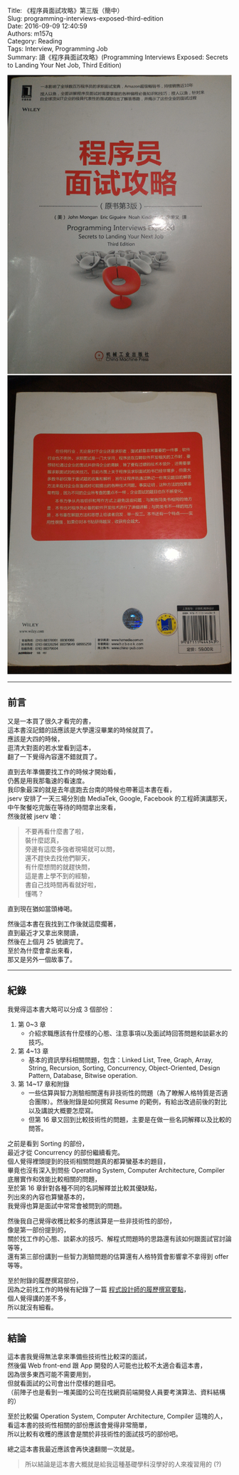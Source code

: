Title: 《程序員面試攻略》第三版（簡中）  
Slug: programming-interviews-exposed-third-edition  
Date: 2016-09-09 12:40:59  
Authors: m157q  
Category: Reading  
Tags: Interview, Programming Job  
Summary: 讀《程序員面試攻略》(Programming Interviews Exposed: Secrets to Landing Your Net Job, Third Edition)  
  
  
![front cover](/files/programming-interviews-exposed-third-edition/front_cover.jpg)  
![back cover](/files/programming-interviews-exposed-third-edition/back_cover.jpg)  
  
---  
  
## 前言  
  
又是一本買了很久才看完的書，  
這本書沒記錯的話應該是大學還沒畢業的時候就買了。  
應該是大四的時候，  
逛清大對面的若水堂看到這本，  
翻了一下覺得內容還不錯就買了。  
  
直到去年準備要找工作的時候才開始看，  
仍舊是用我那龜速的看速度。  
我印象最深的就是去年底跑去台南的時候也帶著這本書在看，  
jserv 安排了一天三場分別由 MediaTek, Google, Facebook 的工程師演講那天，  
中午聚餐吃完飯在等待的時間拿出來看，  
然後就被 jserv 嗆：  
  
> 不要再看什麼書了啦，  
> 裝什麼認真，  
> 旁邊有這麼多強者現場就可以問，  
> 還不趕快去找他們聊天，  
> 有什麼想問的就趕快問，  
> 這是書上學不到的經驗，  
> 書自己找時間再看就好啦，  
> 懂嗎？  
  
直到現在猶如當頭棒喝。  
  
然後這本書在我找到工作後就這麼擱著，  
直到最近才又拿出來閱讀，  
然後在上個月 25 號讀完了。  
至於為什麼會拿出來看，  
那又是另外一個故事了。  
  
---  
  
## 紀錄  
  
我覺得這本書大略可以分成 3 個部份：  
  
1. 第 0~3 章  
    + 介紹求職應該有什麼樣的心態、注意事項以及面試時回答問題和談薪水的技巧。  
2. 第 4~13 章  
    + 基本的資訊學科相關問題，包含：Linked List, Tree, Graph, Array, String, Recursion, Sorting, Concurrency, Object-Oriented, Design Pattern, Database, Bitwise operation.  
3. 第 14~17 章和附錄  
    + 一些估算與智力測驗相關還有非技術性的問題（為了瞭解人格特質是否適合團隊）。然後附錄是如何撰寫 Resume 的範例，有給出改過前後的對比以及講說大概要怎麼寫。  
    + 但第 16 章又回到比較技術性的問題，主要是在做一些名詞解釋以及比較的問答。  
  
之前是看到 Sorting 的部份，  
最近才從 Concurrency 的部份繼續看完。  
個人覺得裡頭提到的技術相關問題真的都算蠻基本的題目，  
畢竟也沒有深入到問些 Operating System, Computer Architecture, Compiler 底層實作和效能比較相關的問題，  
至於第 16 章針對各種不同的名詞解釋並比較其優缺點，  
列出來的內容也算蠻基本的，  
我覺得也算是面試中常常會被問到的問題。  
  
然後我自己覺得收穫比較多的應該算是一些非技術性的部份，  
像是第一部份提到的，  
關於找工作的心態、談薪水的技巧、解程式問題時的思路還有該如何跟面試官討論等等，  
還有第三部份講到一些智力測驗問題的估算還有人格特質會影響拿不拿得到 offer 等等。  
  
至於附錄的履歷撰寫部份，  
因為之前找工作的時候有紀錄了一篇 [程式設計師的履歷撰寫要點](/posts/2016/01/22/how-to-write-a-resume-for-programming-jobs/)，  
個人覺得講的差不多，  
所以就沒有細看。  
  
---  
  
## 結論  
  
這本書我覺得無法拿來準備些技術性比較深的面試，  
然後偏 Web front-end 跟 App 開發的人可能也比較不太適合看這本書，  
因為很多東西可能不需要用到，  
但就看面試的公司會出什麼樣的題目吧。  
（前陣子也是看到一堆美國的公司在找網頁前端開發人員要考演算法、資料結構的）  
  
至於比較偏 Operation System, Computer Architecture, Compiler 這塊的人，  
看這本書的技術性相關的部份應該會覺得非常簡單，  
所以比較有收穫的應該會是關於非技術性的面試技巧的部份吧。  
  
總之這本書我最近應該會再快速翻閱一次就是。  
  
> 所以結論是這本書大概就是給我這種基礎學科沒學好的人來複習用的 (?)  
